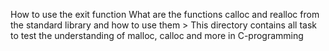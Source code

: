 How to use the exit function
What are the functions calloc and realloc from the standard library and how to use them > This directory contains all task to test the understanding of malloc, calloc and more in C-programming

